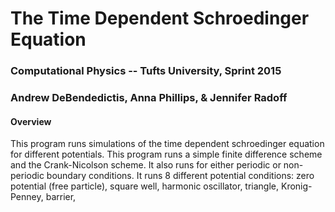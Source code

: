# The Time Dependent Schroedinger Equation
### Computational Physics -- Tufts University, Sprint 2015
### Andrew DeBendedictis, Anna Phillips, & Jennifer Radoff

#### Overview
This program runs simulations of the time dependent schroedinger equation for different potentials. This program runs a simple finite difference scheme and the Crank-Nicolson scheme. It also runs for either periodic or non-periodic boundary conditions. It runs 8 different potential conditions: zero potential (free particle), square well, harmonic oscillator, triangle, Kronig-Penney, barrier, 
 